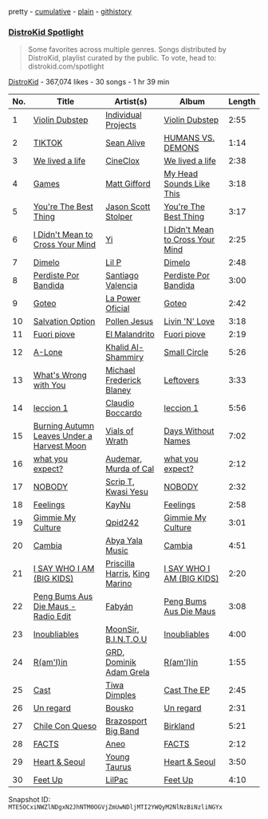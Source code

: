 pretty - [cumulative](/playlists/cumulative/5uUVyS9PTP8pXBi5nuwLZP.md) - [plain](/playlists/plain/5uUVyS9PTP8pXBi5nuwLZP) - [githistory](https://github.githistory.xyz/mackorone/spotify-playlist-archive/blob/main/playlists/plain/5uUVyS9PTP8pXBi5nuwLZP)

### [DistroKid Spotlight](https://open.spotify.com/playlist/5uUVyS9PTP8pXBi5nuwLZP)

> Some favorites across multiple genres\. Songs distributed by DistroKid, playlist curated by the public\. To vote, head to: distrokid.com/spotlight

[DistroKid](https://open.spotify.com/user/bxv6myddmviz546hlcxia9t5g) - 367,074 likes - 30 songs - 1 hr 39 min

| No. | Title | Artist(s) | Album | Length |
|---|---|---|---|---|
| 1 | [Violin Dubstep](https://open.spotify.com/track/2zYOpBElMWpjFwMxljLNfS) | [Individual Projects](https://open.spotify.com/artist/6bvy2SdZv1Qff67maax86Q) | [Violin Dubstep](https://open.spotify.com/album/42i1AD55Sfv5NjnroBMlqZ) | 2:55 |
| 2 | [TIKTOK](https://open.spotify.com/track/2K1QP5xFgFFOwKzYmkwdRx) | [Sean Alive](https://open.spotify.com/artist/6HF246PL0yxi6f0ViYYDr2) | [HUMANS VS\. DEMONS](https://open.spotify.com/album/15f3vOHIacWv1h9L4LOKKx) | 1:14 |
| 3 | [We lived a life](https://open.spotify.com/track/5H4c4ByxoNH8dutUhMmHKz) | [CineClox](https://open.spotify.com/artist/7unDIRZkXXJOckQLqMBkSj) | [We lived a life](https://open.spotify.com/album/1t3ThsoU9ADrR8uxOj3F3E) | 2:38 |
| 4 | [Games](https://open.spotify.com/track/3bqAAzL5QBdn5hFbHDHsIR) | [Matt Gifford](https://open.spotify.com/artist/1mKAHBAvQAXkMK2CoHVjiK) | [My Head Sounds Like This](https://open.spotify.com/album/5sS84Ju5SbX05MVzMEvqtQ) | 3:18 |
| 5 | [You're The Best Thing](https://open.spotify.com/track/0QCA3G8l1YMgGyzjD0XeeZ) | [Jason Scott Stolper](https://open.spotify.com/artist/2InsX179RMklZFMuWuTlmO) | [You're The Best Thing](https://open.spotify.com/album/5i6ib2F4DC4j2V2uEQ8oSl) | 3:17 |
| 6 | [I Didn't Mean to Cross Your Mind](https://open.spotify.com/track/3HAtYn2bjWk4dtOZMm8EW7) | [Yi](https://open.spotify.com/artist/7FVZZoSI9dLBCeYU2iSA2C) | [I Didn't Mean to Cross Your Mind](https://open.spotify.com/album/7Fm0oCBJ3XAnLNeqtfrQGy) | 2:25 |
| 7 | [Dimelo](https://open.spotify.com/track/6NvogThM8OKnecpJaxQNCE) | [Lil P](https://open.spotify.com/artist/7cqSm0QsxUI42WcSJf1NkX) | [Dimelo](https://open.spotify.com/album/77mLUhr1gu3A8fGWUA2aVB) | 2:48 |
| 8 | [Perdiste Por Bandida](https://open.spotify.com/track/6fOeYx0VTSs96ysV5ujFIw) | [Santiago Valencia](https://open.spotify.com/artist/6WCt4iUKtp24hMntQjfcqS) | [Perdiste Por Bandida](https://open.spotify.com/album/4BEmSz0MwTwgcKouQdktX4) | 3:00 |
| 9 | [Goteo](https://open.spotify.com/track/5PWGLrixIaj1gD1eus1xa5) | [La Power Oficial](https://open.spotify.com/artist/74DhuVKjlusytx5NMisM6F) | [Goteo](https://open.spotify.com/album/7sD3cNJU89gGnKI9wTz8Rk) | 2:42 |
| 10 | [Salvation Option](https://open.spotify.com/track/75apdjcBcrgUwYew6C9ohT) | [Pollen Jesus](https://open.spotify.com/artist/3iAK7jQmqmvxcWO6ZYnu05) | [Livin 'N' Love](https://open.spotify.com/album/1rEqmzbFcbLBxI0I6j7nj8) | 3:18 |
| 11 | [Fuori piove](https://open.spotify.com/track/1N1Xga3ntT6b1UcN0Xngl4) | [El Malandrito](https://open.spotify.com/artist/1bekSzwQyrMXOVs4Zcm6du) | [Fuori piove](https://open.spotify.com/album/019IMMyt3iJVxYhKfgLZK1) | 2:19 |
| 12 | [A\-Lone](https://open.spotify.com/track/0xKR0T4wpOUDAkitFB11Xt) | [Khalid Al\-Shammiry](https://open.spotify.com/artist/6Io7YjlGXul3bUzHmr8RgZ) | [Small Circle](https://open.spotify.com/album/2XdhZ1l0mCQ6LXd6VwhQXZ) | 5:26 |
| 13 | [What's Wrong with You](https://open.spotify.com/track/51Xdkf38tG08s0pMoAC8jY) | [Michael Frederick Blaney](https://open.spotify.com/artist/13p4YGtiwh554caCGEL5Op) | [Leftovers](https://open.spotify.com/album/5rE0kWqPnlzlYac11z6Xse) | 3:33 |
| 14 | [leccion 1](https://open.spotify.com/track/3XoMHkMQM8gQXt1fWiSSFL) | [Claudio Boccardo](https://open.spotify.com/artist/79ykvxVKtTfMiGzZrT8eff) | [leccion 1](https://open.spotify.com/album/6iA9bQInc5Q1J9p2mA9NEC) | 5:56 |
| 15 | [Burning Autumn Leaves Under a Harvest Moon](https://open.spotify.com/track/4PPSnJXkdPunKlsZipGCsI) | [Vials of Wrath](https://open.spotify.com/artist/4IfJxb1F3WuRgT1HANG4kt) | [Days Without Names](https://open.spotify.com/album/7eSf0pWDYuNFHPQ58svN69) | 7:02 |
| 16 | [what you expect?](https://open.spotify.com/track/5cQcS3N1mdGE7uoIaKlyLk) | [Audemar](https://open.spotify.com/artist/5ludUmxauZyZknhJxFEZzt), [Murda of Cal](https://open.spotify.com/artist/576qFF81V85DFproLlFpil) | [what you expect?](https://open.spotify.com/album/55P6ocl4Op7J7Yf8LwPIvm) | 2:12 |
| 17 | [NOBODY](https://open.spotify.com/track/5fmWcod0MqHUj57uiuT3xQ) | [Scrip T](https://open.spotify.com/artist/21GUcqeZGLM4dg5IbMJXN8), [Kwasi Yesu](https://open.spotify.com/artist/1p5aIM4sARbrt3erC2GOCF) | [NOBODY](https://open.spotify.com/album/5rZ7DVRZWILCnDfbBjKjiY) | 2:32 |
| 18 | [Feelings](https://open.spotify.com/track/76DV2FulRUwgSYPCZHPcU9) | [KayNu](https://open.spotify.com/artist/39abnhhxJbC4XES1RR9mX1) | [Feelings](https://open.spotify.com/album/5EvP5zC7hHHfB4N2jbIWWG) | 2:58 |
| 19 | [Gimmie My Culture](https://open.spotify.com/track/0FuhKfvX53YU8IP7r5RZcM) | [Qpid242](https://open.spotify.com/artist/3g7WC1TrRhdp6N83EiOJn1) | [Gimmie My Culture](https://open.spotify.com/album/4y0B7XcGDnLfCbFyq8Of2p) | 3:01 |
| 20 | [Cambia](https://open.spotify.com/track/2YKqcH5hxJ2uFzPPC0Hg88) | [Abya Yala Music](https://open.spotify.com/artist/7jMCG4ayDF0gBbj6dPne9o) | [Cambia](https://open.spotify.com/album/6QC3P05FgF6iDTbzBnYKsH) | 4:51 |
| 21 | [I SAY WHO I AM \(BIG KIDS\)](https://open.spotify.com/track/0JMMJK4pixqBqodupekMx9) | [Priscilla Harris](https://open.spotify.com/artist/03BXDNA7iMOs8A4agkmzzz), [King Marino](https://open.spotify.com/artist/6oZy4Wucyubh2UzV59gHYN) | [I SAY WHO I AM \(BIG KIDS\)](https://open.spotify.com/album/1TKmEEdJiDKQ6OwWl3i7iH) | 2:20 |
| 22 | [Peng Bums Aus Die Maus \- Radio Edit](https://open.spotify.com/track/4jKNlH1a0gYfs4rXHpNNVu) | [Fabyán](https://open.spotify.com/artist/52STGyNQTj3eLztq2LFr5u) | [Peng Bums Aus Die Maus](https://open.spotify.com/album/1PTVcaTyTkCvP4Nsx8sMmW) | 3:08 |
| 23 | [Inoubliables](https://open.spotify.com/track/6jirpGxurIRej0rjpeJEeN) | [MoonSir](https://open.spotify.com/artist/13rn6XtCS61KMRsyPQIbzo), [B.I.N.T.O.U](https://open.spotify.com/artist/3InHqUmQZttZLiPhkdth5d) | [Inoubliables](https://open.spotify.com/album/1kWCJZaZjr4Yu6UT3vOoaA) | 4:00 |
| 24 | [R\(am'I\)in](https://open.spotify.com/track/4071PopCmHoKnveIPGJrfh) | [GRD](https://open.spotify.com/artist/1saA72CufISjYJmP4tQyn3), [Dominik Adam Grela](https://open.spotify.com/artist/5swuwNeSpflbFqOwp7oiaQ) | [R\(am'I\)in](https://open.spotify.com/album/7EwMBKcO0HP3yJ4q8G49dP) | 1:55 |
| 25 | [Cast](https://open.spotify.com/track/3rFqydrJXNxMkPFpEhKn6J) | [Tiwa Dimples](https://open.spotify.com/artist/2lhsnjY4e3osREI2ktqCuL) | [Cast The EP](https://open.spotify.com/album/47I9k743erHDXNmfDig6jz) | 2:45 |
| 26 | [Un regard](https://open.spotify.com/track/6ssPCiJGdBtTzGqoVLH4gg) | [Bousko](https://open.spotify.com/artist/3tReS5iVJiJ1VHGdIGz6Aw) | [Un regard](https://open.spotify.com/album/3IgB1LpDVosfkX1l6TL8bc) | 2:31 |
| 27 | [Chile Con Queso](https://open.spotify.com/track/3HnYPxCrnnUTD40ODpgZRu) | [Brazosport Big Band](https://open.spotify.com/artist/6cWc71YaXCiQbDi9llaNAS) | [Birkland](https://open.spotify.com/album/0ghQBSyRhCkkY4VQLc5zS1) | 5:21 |
| 28 | [FACTS](https://open.spotify.com/track/03MHzoyoyHsx41vCPN55dM) | [Aneo](https://open.spotify.com/artist/0l0I489YuCI1oaVNFVzB6B) | [FACTS](https://open.spotify.com/album/68kX5KLBOJZwSKppQWw3lD) | 2:12 |
| 29 | [Heart & Seoul](https://open.spotify.com/track/3ZSbxN4zfDYi2LXODlBBTJ) | [Young Taurus](https://open.spotify.com/artist/3yTwQUuW3TKD3dOoiQZoUR) | [Heart & Seoul](https://open.spotify.com/album/1ecvBPBtbkWKWBIMHm2XET) | 3:50 |
| 30 | [Feet Up](https://open.spotify.com/track/2u0F55rb67DHAgzmP3xn6c) | [LilPac](https://open.spotify.com/artist/5KodfyJxpQvaGJONuvgXcf) | [Feet Up](https://open.spotify.com/album/3PkC2KZBzfbQdydBMUZ3yF) | 4:10 |

Snapshot ID: `MTE5OCxiNWZlNDgxN2JhNTM0OGVjZmUwNDljMTI2YWQyM2NlNzBiNzliNGYx`

